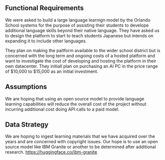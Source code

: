 ##  Functional Requirements

We were asked to build a large language learnign model by the Orlando School systems for the purpose of assisting their students to develope additional language skills beyond their native language. They have asked us to design the platform to start to teach students Japanese but intends on expanding it to include other languages.

They plan on making the paltform available to the wider school district but is concerned with the long term and ongoing costs of a hosted platform and want to investigate the cost of developing and hosting the platform in their own datacenter. They initiall plan on purchasing an AI PC in the price range of $10,000 to $15,000 as an initial investment.

## Assumptions

We are hoping that using an open source model to provide language learning capabilities will reduce the overall cost of the project without incurring additional cost doing API calls to a paid model.

## Data Strategy

We are hoping to ingest learning materials that we have acquired over the years and are concerned with copyright issues. Our hope is to use an open source model like IBM Granite or another to be determined after additional research. https://huggingface.co/ibm-granite 
